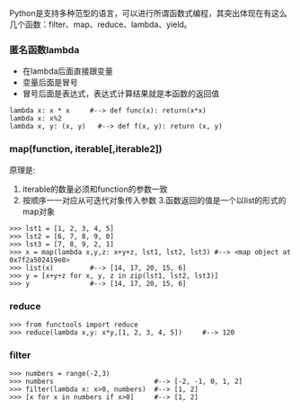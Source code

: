 
Python是支持多种范型的语言，可以进行所谓函数式编程，其突出体现在有这么几个函数：filter、map、reduce、lambda、yield。

### 匿名函数lambda

- 在lambda后面直接跟变量
- 变量后面是冒号
- 冒号后面是表达式，表达式计算结果就是本函数的返回值

```
lambda x: x * x     #--> def func(x): return(x*x)
lambda x: x%2
lambda x, y: (x, y)   #--> def f(x, y): return (x, y)
```

### map(function, iterable[,iterable2])
原理是: 
1. iterable的数量必须和function的参数一致
2. 按顺序一一对应从可迭代对象传入参数
3.函数返回的值是一个以list的形式的map对象

```
>>> lst1 = [1, 2, 3, 4, 5]
>>> lst2 = [6, 7, 8, 9, 0]
>>> lst3 = [7, 8, 9, 2, 1]
>>> x = map(lambda x,y,z: x+y+z, lst1, lst2, lst3) #--> <map object at 0x7f2a502419e8>
>>> list(x)         #--> [14, 17, 20, 15, 6]
>>> y = [x+y+z for x, y, z in zip(lst1, lst2, lst3)]
>>> y               #--> [14, 17, 20, 15, 6]
```

### reduce
```
>>> from functools import reduce
>>> reduce(lambda x,y: x*y,[1, 2, 3, 4, 5])     #--> 120
```

### filter

```
>>> numbers = range(-2,3)
>>> numbers                         #--> [-2, -1, 0, 1, 2]
>>> filter(lambda x: x>0, numbers)  #--> [1, 2]
>>> [x for x in numbers if x>0]     #--> [1, 2]
```
